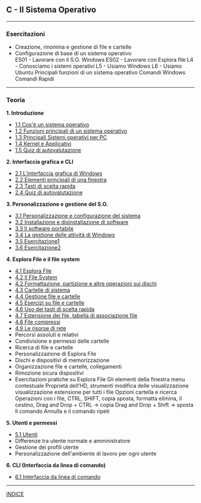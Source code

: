 ## C - Il Sistema Operativo

---
### Esercitazioni
- Creazione, rinomina e gestione di file e cartelle  
- Configurazione di base di un sistema operativo  
ES01 - Lavorare con il S.O. Windows
ES02 - Lavorare con Esplora file
L4 - Conosciamo i sistemi operativi
L5 - Usiamo Windows
L6 - Usiamo Ubuntu
Principali funzioni di un sistema operativo
Comandi Windows 
Comandi Rapidi

---
### Teoria
**1. Introduzione**
- [1.1 Cos'è un sistema operativo](<1.1 Cos'è un sistema operativo.md>)  
- [1.2 Funzioni principali di un sistema operativo](<1.2 Funzioni principali di un sistema operativo.md>)
- [1.3 Principali Sistemi operativi per PC](<1.3 Principali Sistemi operativi per PC.md>)
- [1.4 Kernel e Applicativi](<1.4 Kernel e Applicativi.md>)
- [1.5 Quiz di autovalutazione](<1.5 Quiz di autovalutazione.md>)

**2. Interfaccia grafica e CLI**
- [2.1 L'interfaccia grafica di Windows](<2.1 L'interfaccia grafica di Windows.md>)
- [2.2 Elementi principali di una finestra](<2.2 Elementi principali di una finestra.md>)
- [2.3 Tasti di scelta rapida](<2.3 Tasti di scelta rapida.md>)
- [2.4 Quiz di autovalutazione](<2.4 Quiz di autovalutazione.md>)

**3. Personalizzazione e gestione del S.O.**
- [3.1 Personalizzazione e configurazione del sistema](<3.1 Personalizzazione e configurazione del sistema.md>)  
- [3.2 Installazione e disinstallazione di software](<3.2 Installazione e disinstallazione di software.md>)  
- [3.3 Il software portabile](<3.3 Il software portabile.md>) 
- [3.4 La gestione delle attività di Windows](<3.4 La gestione delle attività di Windows.md>)
- [3.5 Esercitazione1](<3.5 Esercitazione1.md>) 
- [3.6 Esercitazione2](<3.6 Esercitazione2.md>) 


**4. Esplora File e il file system**
- [4.1 Esplora File](<4.1 Esplora File2.md>)
- [4.2 Il File System](<4.2 Il File System2.md>)
- [4.2 Formattazione, partizione e altre operazioni sui dischi](<4.2 Formattazione, partizione e altre operazioni sui dischi.md>)
- [4.3 Cartelle di sistema](<4.3 Cartelle di sistema2.md>)
- [4.4 Gestione file e cartelle](<4.3 Gestione file e cartelle2.md>)
- [4.5 Esercizi su file e cartelle](<4.5 Esercizi su file e cartelle2.md>)
- [4.6 Uso dei tasti di scelta rapida](<4.6 Uso dei tasti di scelta rapida.md>)
- [4.7 Estensione dei file, tabella di associazione file](<4.7 Estensione dei file, tabella di associazione file.md>)
- [4.8 File compressi](<4.8 File compressi.md>)
- [4.9 Le risorse di rete](<4.9 Le risorse di rete.md>)
- Percorsi assoluti e relativi
- Condivisione e permessi delle cartelle
- Ricerca di file e cartelle
- Personalizzazione di Esplora File
- Dischi e dispositivi di memorizzazione
- Organizzazione file e cartelle, collegamenti
- Rimozione sicura dispositivi
- Esercitazioni pratiche su Esplora File
Gli elementi della finestra
menu contestuale
Proprietà dell’HD, strumenti
modifica delle visualizzazione
visualizzazione estensione per tutti i file
Opzioni cartella e ricerca 
Operazioni con i file, CTRL, SHIFT, copia sposta, formatta elimina, il cestino, 
Drag and Drop + CTRL -> copia
Drag and Drop + Shift -> sposta
Il comando Annulla e il comando ripeti


**5. Utenti e permessi**
- [5.1 Utenti](<5.1 Utenti.md>)
- Differenze tra utente normale e amministratore
- Gestione dei profili utente
- Personalizzazione dell'ambiente di lavoro per ogni utente

**6. CLI (Interfaccia da linea di comando)**
- [6.1 Interfaccia da linea di comando](<6.1 interfaccia da linea di comando.md>)

--- 
[INDICE](../README.md) 